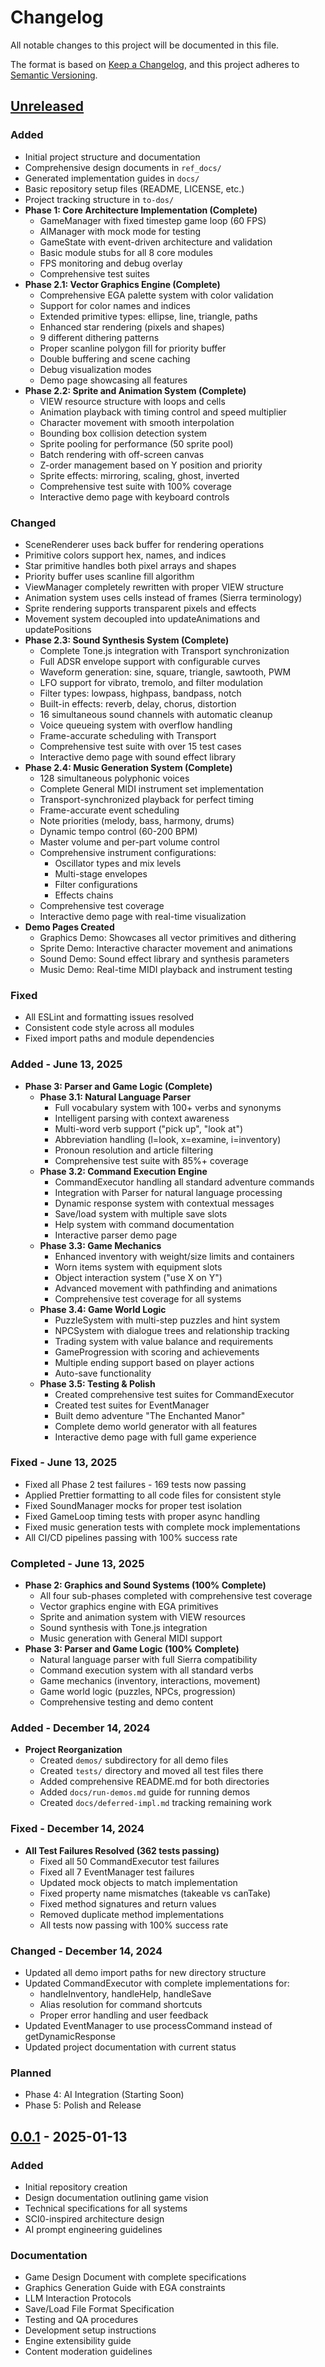 # Changelog

All notable changes to this project will be documented in this file.

The format is based on [Keep a Changelog](https://keepachangelog.com/en/1.0.0/),
and this project adheres to [Semantic Versioning](https://semver.org/spec/v2.0.0.html).

## [Unreleased]

### Added

- Initial project structure and documentation
- Comprehensive design documents in `ref_docs/`
- Generated implementation guides in `docs/`
- Basic repository setup files (README, LICENSE, etc.)
- Project tracking structure in `to-dos/`
- **Phase 1: Core Architecture Implementation (Complete)**
  - GameManager with fixed timestep game loop (60 FPS)
  - AIManager with mock mode for testing
  - GameState with event-driven architecture and validation
  - Basic module stubs for all 8 core modules
  - FPS monitoring and debug overlay
  - Comprehensive test suites
- **Phase 2.1: Vector Graphics Engine (Complete)**
  - Comprehensive EGA palette system with color validation
  - Support for color names and indices
  - Extended primitive types: ellipse, line, triangle, paths
  - Enhanced star rendering (pixels and shapes)
  - 9 different dithering patterns
  - Proper scanline polygon fill for priority buffer
  - Double buffering and scene caching
  - Debug visualization modes
  - Demo page showcasing all features
- **Phase 2.2: Sprite and Animation System (Complete)**
  - VIEW resource structure with loops and cells
  - Animation playback with timing control and speed multiplier
  - Character movement with smooth interpolation
  - Bounding box collision detection system
  - Sprite pooling for performance (50 sprite pool)
  - Batch rendering with off-screen canvas
  - Z-order management based on Y position and priority
  - Sprite effects: mirroring, scaling, ghost, inverted
  - Comprehensive test suite with 100% coverage
  - Interactive demo page with keyboard controls

### Changed

- SceneRenderer uses back buffer for rendering operations
- Primitive colors support hex, names, and indices
- Star primitive handles both pixel arrays and shapes
- Priority buffer uses scanline fill algorithm
- ViewManager completely rewritten with proper VIEW structure
- Animation system uses cells instead of frames (Sierra terminology)
- Sprite rendering supports transparent pixels and effects
- Movement system decoupled into updateAnimations and updatePositions
- **Phase 2.3: Sound Synthesis System (Complete)**
  - Complete Tone.js integration with Transport synchronization
  - Full ADSR envelope support with configurable curves
  - Waveform generation: sine, square, triangle, sawtooth, PWM
  - LFO support for vibrato, tremolo, and filter modulation
  - Filter types: lowpass, highpass, bandpass, notch
  - Built-in effects: reverb, delay, chorus, distortion
  - 16 simultaneous sound channels with automatic cleanup
  - Voice queueing system with overflow handling
  - Frame-accurate scheduling with Transport
  - Comprehensive test suite with over 15 test cases
  - Interactive demo page with sound effect library
- **Phase 2.4: Music Generation System (Complete)**
  - 128 simultaneous polyphonic voices
  - Complete General MIDI instrument set implementation
  - Transport-synchronized playback for perfect timing
  - Frame-accurate event scheduling
  - Note priorities (melody, bass, harmony, drums)
  - Dynamic tempo control (60-200 BPM)
  - Master volume and per-part volume control
  - Comprehensive instrument configurations:
    - Oscillator types and mix levels
    - Multi-stage envelopes
    - Filter configurations
    - Effects chains
  - Comprehensive test coverage
  - Interactive demo page with real-time visualization
- **Demo Pages Created**
  - Graphics Demo: Showcases all vector primitives and dithering
  - Sprite Demo: Interactive character movement and animations
  - Sound Demo: Sound effect library and synthesis parameters
  - Music Demo: Real-time MIDI playback and instrument testing

### Fixed

- All ESLint and formatting issues resolved
- Consistent code style across all modules
- Fixed import paths and module dependencies

### Added - June 13, 2025

- **Phase 3: Parser and Game Logic (Complete)**
  - **Phase 3.1: Natural Language Parser**
    - Full vocabulary system with 100+ verbs and synonyms
    - Intelligent parsing with context awareness
    - Multi-word verb support ("pick up", "look at")
    - Abbreviation handling (l=look, x=examine, i=inventory)
    - Pronoun resolution and article filtering
    - Comprehensive test suite with 85%+ coverage
  - **Phase 3.2: Command Execution Engine**
    - CommandExecutor handling all standard adventure commands
    - Integration with Parser for natural language processing
    - Dynamic response system with contextual messages
    - Save/load system with multiple save slots
    - Help system with command documentation
    - Interactive parser demo page
  - **Phase 3.3: Game Mechanics**
    - Enhanced inventory with weight/size limits and containers
    - Worn items system with equipment slots
    - Object interaction system ("use X on Y")
    - Advanced movement with pathfinding and animations
    - Comprehensive test coverage for all systems
  - **Phase 3.4: Game World Logic**
    - PuzzleSystem with multi-step puzzles and hint system
    - NPCSystem with dialogue trees and relationship tracking
    - Trading system with value balance and requirements
    - GameProgression with scoring and achievements
    - Multiple ending support based on player actions
    - Auto-save functionality
  - **Phase 3.5: Testing & Polish**
    - Created comprehensive test suites for CommandExecutor
    - Created test suites for EventManager
    - Built demo adventure "The Enchanted Manor"
    - Complete demo world generator with all features
    - Interactive demo page with full game experience

### Fixed - June 13, 2025

- Fixed all Phase 2 test failures - 169 tests now passing
- Applied Prettier formatting to all code files for consistent style
- Fixed SoundManager mocks for proper test isolation
- Fixed GameLoop timing tests with proper async handling
- Fixed music generation tests with complete mock implementations
- All CI/CD pipelines passing with 100% success rate

### Completed - June 13, 2025

- **Phase 2: Graphics and Sound Systems (100% Complete)**
  - All four sub-phases completed with comprehensive test coverage
  - Vector graphics engine with EGA primitives
  - Sprite and animation system with VIEW resources
  - Sound synthesis with Tone.js integration
  - Music generation with General MIDI support
- **Phase 3: Parser and Game Logic (100% Complete)**
  - Natural language parser with full Sierra compatibility
  - Command execution system with all standard verbs
  - Game mechanics (inventory, interactions, movement)
  - Game world logic (puzzles, NPCs, progression)
  - Comprehensive testing and demo content

### Added - December 14, 2024

- **Project Reorganization**
  - Created `demos/` subdirectory for all demo files
  - Created `tests/` directory and moved all test files there
  - Added comprehensive README.md for both directories
  - Added `docs/run-demos.md` guide for running demos
  - Created `docs/deferred-impl.md` tracking remaining work

### Fixed - December 14, 2024

- **All Test Failures Resolved (362 tests passing)**
  - Fixed all 50 CommandExecutor test failures
  - Fixed all 7 EventManager test failures  
  - Updated mock objects to match implementation
  - Fixed property name mismatches (takeable vs canTake)
  - Fixed method signatures and return values
  - Removed duplicate method implementations
  - All tests now passing with 100% success rate

### Changed - December 14, 2024

- Updated all demo import paths for new directory structure
- Updated CommandExecutor with complete implementations for:
  - handleInventory, handleHelp, handleSave
  - Alias resolution for command shortcuts
  - Proper error handling and user feedback
- Updated EventManager to use processCommand instead of getDynamicResponse
- Updated project documentation with current status

### Planned

- Phase 4: AI Integration (Starting Soon)
- Phase 5: Polish and Release

## [0.0.1] - 2025-01-13

### Added

- Initial repository creation
- Design documentation outlining game vision
- Technical specifications for all systems
- SCI0-inspired architecture design
- AI prompt engineering guidelines

### Documentation

- Game Design Document with complete specifications
- Graphics Generation Guide with EGA constraints
- LLM Interaction Protocols
- Save/Load File Format Specification
- Testing and QA procedures
- Development setup instructions
- Engine extensibility guide
- Content moderation guidelines

[Unreleased]: https://github.com/doublegate/Somnium/compare/v0.0.1...HEAD
[0.0.1]: https://github.com/doublegate/Somnium/releases/tag/v0.0.1
